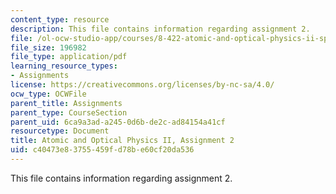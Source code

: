 ```yaml
---
content_type: resource
description: This file contains information regarding assignment 2.
file: /ol-ocw-studio-app/courses/8-422-atomic-and-optical-physics-ii-spring-2013/c40473e83755459fd78be60cf20da536_MIT8_422S13_hw2.pdf
file_size: 196982
file_type: application/pdf
learning_resource_types:
- Assignments
license: https://creativecommons.org/licenses/by-nc-sa/4.0/
ocw_type: OCWFile
parent_title: Assignments
parent_type: CourseSection
parent_uid: 6ca9a3ad-a245-0d6b-de2c-ad84154a41cf
resourcetype: Document
title: Atomic and Optical Physics II, Assignment 2
uid: c40473e8-3755-459f-d78b-e60cf20da536
---
```

This file contains information regarding assignment 2.
